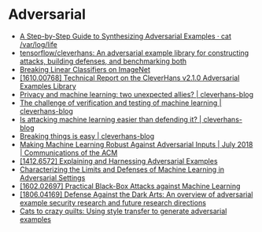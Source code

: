 # Adversarial

* [A Step-by-Step Guide to Synthesizing Adversarial Examples · cat /var/log/life](https://www.anishathalye.com/2017/07/25/synthesizing-adversarial-examples/)
* [tensorflow/cleverhans: An adversarial example library for constructing attacks, building defenses, and benchmarking both](https://github.com/tensorflow/cleverhans)
* [Breaking Linear Classifiers on ImageNet](http://karpathy.github.io/2015/03/30/breaking-convnets/)
* [\[1610.00768\] Technical Report on the CleverHans v2.1.0 Adversarial Examples Library](https://arxiv.org/abs/1610.00768)
* [Privacy and machine learning: two unexpected allies? \| cleverhans-blog](http://www.cleverhans.io/privacy/2018/04/29/privacy-and-machine-learning.html)
* [The challenge of verification and testing of machine learning \| cleverhans-blog](http://www.cleverhans.io/security/privacy/ml/2017/06/14/verification.html)
* [Is attacking machine learning easier than defending it? \| cleverhans-blog](http://www.cleverhans.io/security/privacy/ml/2017/02/15/why-attacking-machine-learning-is-easier-than-defending-it.html)
* [Breaking things is easy \| cleverhans-blog](http://www.cleverhans.io/security/privacy/ml/2016/12/16/breaking-things-is-easy.html)
* [Making Machine Learning Robust Against Adversarial Inputs \| July 2018 \| Communications of the ACM](https://cacm.acm.org/magazines/2018/7/229030-making-machine-learning-robust-against-adversarial-inputs/fulltext)
* [\[1412.6572\] Explaining and Harnessing Adversarial Examples](https://arxiv.org/abs/1412.6572)
* [Characterizing the Limits and Defenses of Machine Learning in Adversarial Settings](https://etda.libraries.psu.edu/catalog/15065ngp5056)
* [\[1602.02697\] Practical Black-Box Attacks against Machine Learning](https://arxiv.org/abs/1602.02697)
* [\[1806.04169\] Defense Against the Dark Arts: An overview of adversarial example security research and future research directions](https://arxiv.org/abs/1806.04169)
* [Cats to crazy quilts: Using style transfer to generate adversarial examples](https://hackernoon.com/cats-to-crazy-quilts-using-style-transfer-to-generate-adversarial-examples-b88eef073d04)

